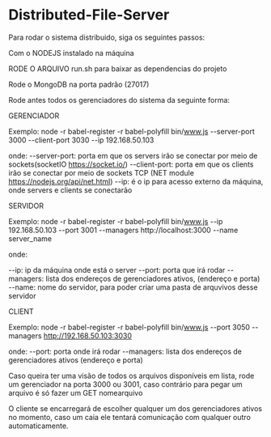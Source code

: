 # Distributed-File-Server

Para rodar o sistema distribuido, siga os seguintes passos:

Com o NODEJS instalado na máquina

RODE O ARQUIVO run.sh para baixar as dependencias do projeto

Rode o MongoDB na porta padrão (27017)

Rode antes todos os gerenciadores do sistema da seguinte forma:

GERENCIADOR

Exemplo:
node -r babel-register -r babel-polyfill bin/www.js --server-port 3000 --client-port 3030 --ip 192.168.50.103

onde: 
 --server-port: porta em que os servers irão se conectar por meio de sockets(socketIO https://socket.io/)
 --client-port: porta em que os clients irão se conectar por meio de sockets TCP (NET module https://nodejs.org/api/net.html)
--ip: é o ip para acesso externo da máquina, onde servers e clients se conectarão

SERVIDOR

Exemplo:
node -r babel-register -r babel-polyfill bin/www.js --ip 192.168.50.103 --port 3001 --managers http://localhost:3000 --name server_name

onde:

--ip: ip da máquina onde está o server
--port: porta que irá rodar
--managers: lista dos endereços de gerenciadores ativos, (endereço e porta)
--name: nome do servidor, para poder criar uma pasta de arquvivos desse servidor

CLIENT

Exemplo:
node -r babel-register -r babel-polyfill bin/www.js --port 3050 --managers http://192.168.50.103:3030

onde:
--port: porta onde irá rodar
--managers: lista dos endereços de gerenciadores ativos (endereço e porta)


Caso queira ter uma visão de todos os arquivos disponíveis em lista, rode um gerenciador na porta 3000 ou 3001,
caso contrário para pegar um arquivo é só fazer um GET nomearquivo

O cliente se encarregará de escolher qualquer um dos gerenciadores ativos no momento, caso um caia ele tentará comunicação com qualquer outro automaticamente.